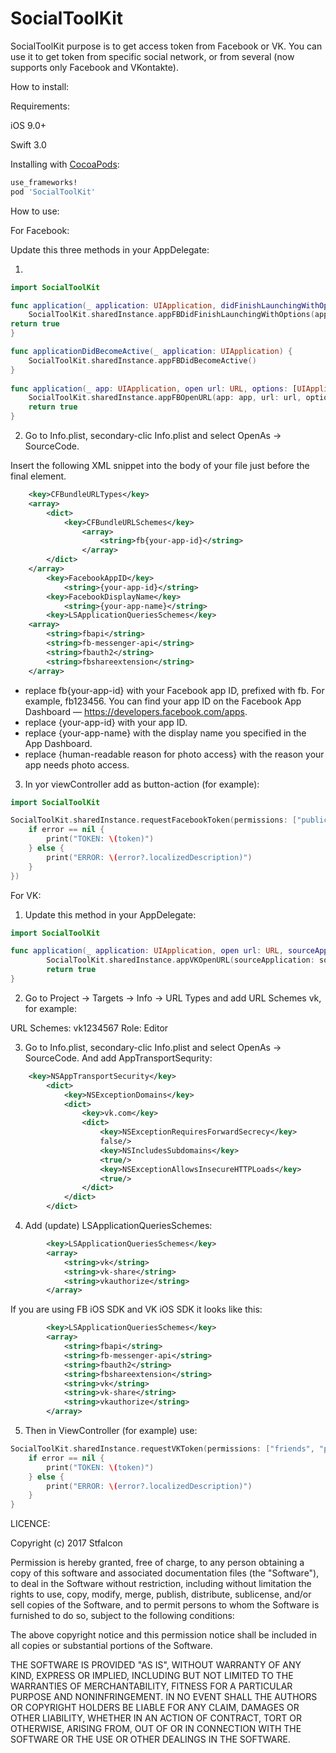 # SocialToolKit
SocialToolKit purpose is to get access token from Facebook or VK. You can use it to get token from specific social network, or from several (now supports only Facebook and VKontakte).

How to install:

Requirements:

iOS 9.0+

Swift 3.0

Installing with [CocoaPods](https://cocoapods.org):

```ruby
use_frameworks!
pod 'SocialToolKit'
```

How to use:

For Facebook:

Update this three methods in your AppDelegate:

1.
```swift
import SocialToolKit

func application(_ application: UIApplication, didFinishLaunchingWithOptions launchOptions: [UIApplicationLaunchOptionsKey: Any]?) -> Bool {
	SocialToolKit.sharedInstance.appFBDidFinishLaunchingWithOptions(application: application, launchOptions: launchOptions)
return true
}

func applicationDidBecomeActive(_ application: UIApplication) {
	SocialToolKit.sharedInstance.appFBDidBecomeActive()
}
        
func application(_ app: UIApplication, open url: URL, options: [UIApplicationOpenURLOptionsKey : Any] = [:]) -> Bool {
	SocialToolKit.sharedInstance.appFBOpenURL(app: app, url: url, options: options)
	return true
}
```
	
2. Go to Info.plist, secondary-clic Info.plist and select OpenAs -> SourceCode.

Insert the following XML snippet into the body of your file just before the final </dict> element.
```xml
	<key>CFBundleURLTypes</key>
	<array>
	    <dict>
        	<key>CFBundleURLSchemes</key>
        		<array>
		            <string>fb{your-app-id}</string>
		        </array>
	    </dict>
	</array>
		<key>FacebookAppID</key>
			<string>{your-app-id}</string>
		<key>FacebookDisplayName</key>
			<string>{your-app-name}</string>
		<key>LSApplicationQueriesSchemes</key>
	<array>
		<string>fbapi</string>
		<string>fb-messenger-api</string>
		<string>fbauth2</string>
		<string>fbshareextension</string>
	</array>
```

   - replace fb{your-app-id} with your Facebook app ID, prefixed with fb. For example, fb123456. You can find your app ID on the Facebook App Dashboard — https://developers.facebook.com/apps.
   - replace {your-app-id} with your app ID.
   - replace {your-app-name} with the display name you specified in the App Dashboard.
   - replace {human-readable reason for photo access} with the reason your app needs photo access.
    
3. In yor viewController add as button-action (for example):

```swift
import SocialToolKit

SocialToolKit.sharedInstance.requestFacebookToken(permissions: ["public_profile", "user_friends"], loginBehavior: FBSDKLoginBehavior.systemAccount, { (token, error) in
	if error == nil {
		print("TOKEN: \(token)")
	} else {
		print("ERROR: \(error?.localizedDescription)")
	}
})
```

For VK:

1. Update this method in your AppDelegate:

```swift
import SocialToolKit

func application(_ application: UIApplication, open url: URL, sourceApplication: String?, annotation: Any) -> Bool {
        SocialToolKit.sharedInstance.appVKOpenURL(sourceApplication: sourceApplication, url: url)
        return true
}
```
2. Go to Project -> Targets -> Info -> URL Types and add URL Schemes vk<your-app-id>, for example: 

URL Schemes:  vk1234567
Role:  Editor

3. Go to Info.plist, secondary-clic Info.plist and select OpenAs -> SourceCode. And add AppTransportSequrity:
```xml
	<key>NSAppTransportSecurity</key>
        <dict> 
            <key>NSExceptionDomains</key> 
            <dict> 
                <key>vk.com</key> 
                <dict> 
                    <key>NSExceptionRequiresForwardSecrecy</key> 
                    false/> 
                    <key>NSIncludesSubdomains</key> 
                    <true/> 
                    <key>NSExceptionAllowsInsecureHTTPLoads</key> 
                    <true/> 
                </dict> 
            </dict> 
        </dict>
```
    
4. Add (update) LSApplicationQueriesSchemes:
```xml
        <key>LSApplicationQueriesSchemes</key> 
        <array> 
            <string>vk</string> 
            <string>vk-share</string> 
            <string>vkauthorize</string> 
        </array>
```
If you are using FB iOS SDK and VK iOS SDK it looks like this:
```xml
        <key>LSApplicationQueriesSchemes</key>
        <array>
            <string>fbapi</string>
            <string>fb-messenger-api</string>
            <string>fbauth2</string>
            <string>fbshareextension</string>
            <string>vk</string>
            <string>vk-share</string>
            <string>vkauthorize</string>
        </array>
```

5. Then in ViewController (for example) use:

```swift
SocialToolKit.sharedInstance.requestVKToken(permissions: ["friends", "photos"], appId: "your app id") { (token, error) in
	if error == nil {
		print("TOKEN: \(token)")
	} else {
		print("ERROR: \(error?.localizedDescription)")
	}
}
```	

LICENCE:

Copyright (c) 2017 Stfalcon

Permission is hereby granted, free of charge, to any person obtaining a copy
of this software and associated documentation files (the "Software"), to deal
in the Software without restriction, including without limitation the rights
to use, copy, modify, merge, publish, distribute, sublicense, and/or sell
copies of the Software, and to permit persons to whom the Software is
furnished to do so, subject to the following conditions:

The above copyright notice and this permission notice shall be included in
all copies or substantial portions of the Software.

THE SOFTWARE IS PROVIDED "AS IS", WITHOUT WARRANTY OF ANY KIND, EXPRESS OR
IMPLIED, INCLUDING BUT NOT LIMITED TO THE WARRANTIES OF MERCHANTABILITY,
FITNESS FOR A PARTICULAR PURPOSE AND NONINFRINGEMENT. IN NO EVENT SHALL THE
AUTHORS OR COPYRIGHT HOLDERS BE LIABLE FOR ANY CLAIM, DAMAGES OR OTHER
LIABILITY, WHETHER IN AN ACTION OF CONTRACT, TORT OR OTHERWISE, ARISING FROM,
OUT OF OR IN CONNECTION WITH THE SOFTWARE OR THE USE OR OTHER DEALINGS IN
THE SOFTWARE.	
